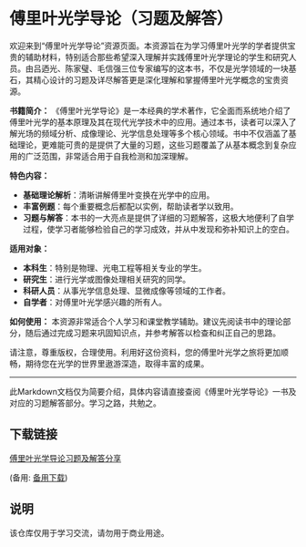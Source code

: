 # 傅里叶光学导论（习题及解答）

欢迎来到“傅里叶光学导论”资源页面。本资源旨在为学习傅里叶光学的学者提供宝贵的辅助材料，特别适合那些希望深入理解并实践傅里叶光学理论的学生和研究人员。由吕迺光、陈家璧、毛信强三位专家编写的这本书，不仅是光学领域的一块基石，其精心设计的习题及详尽解答更是深化理解和掌握傅里叶光学概念的宝贵资源。

**书籍简介：**
《傅里叶光学导论》是一本经典的学术著作，它全面而系统地介绍了傅里叶光学的基本原理及其在现代光学技术中的应用。通过本书，读者可以深入了解光场的频域分析、成像理论、光学信息处理等多个核心领域。书中不仅涵盖了基础理论，更难能可贵的是提供了大量的习题，这些习题覆盖了从基本概念到复杂应用的广泛范围，非常适合用于自我检测和加深理解。

**特色内容：**
- **基础理论解析**：清晰讲解傅里叶变换在光学中的应用。
- **丰富例题**：每个重要概念后都配以实例，帮助读者学以致用。
- **习题与解答**：本书的一大亮点是提供了详细的习题解答，这极大地便利了自学过程，使学习者能够检验自己的学习成效，并从中发现和弥补知识上的空白。

**适用对象：**
- **本科生**：特别是物理、光电工程等相关专业的学生。
- **研究生**：进行光学或图像处理相关研究的同学。
- **科研人员**：从事光学信息处理、显微成像等领域的工作者。
- **自学者**：对傅里叶光学感兴趣的所有人。

**如何使用：**
本资源非常适合个人学习和课堂教学辅助。建议先阅读书中的理论部分，随后通过完成习题来巩固知识点，并参考解答以检查和纠正自己的思路。

请注意，尊重版权，合理使用。利用好这份资料，您的傅里叶光学之旅将更加顺畅，期待您在光学的世界里遨游深造，取得丰富的成果。

---

此Markdown文档仅为简要介绍，具体内容请直接查阅《傅里叶光学导论》一书及对应的习题解答部分。学习之路，共勉之。

## 下载链接
[傅里叶光学导论习题及解答分享](https://pan.quark.cn/s/e438c91c1b38) 

(备用: [备用下载](https://pan.baidu.com/s/11dmmfu4MhC212nh3hjYZrQ?pwd=1234))

## 说明

该仓库仅用于学习交流，请勿用于商业用途。
